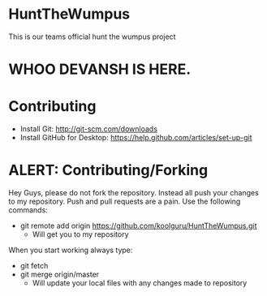 HuntTheWumpus
=============

This is our teams official hunt the wumpus project

WHOO DEVANSH IS HERE.
=======
Contributing
============

- Install Git: http://git-scm.com/downloads
- Install GitHub for Desktop: https://help.github.com/articles/set-up-git

ALERT: Contributing/Forking
===========================

Hey Guys, please do not fork the repository. Instead all push your changes to my repository. Push and pull requests are a pain. Use the following commands:

- git remote add origin https://github.com/koolguru/HuntTheWumpus.git 
	- Will get you to my repository

When you start working always type:

- git fetch
- git merge origin/master
	- Will update your local files with any changes made to repository


